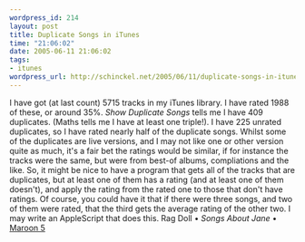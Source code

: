 ```yaml
--- 
wordpress_id: 214
layout: post
title: Duplicate Songs in iTunes
time: "21:06:02"
date: 2005-06-11 21:06:02
tags: 
- itunes
wordpress_url: http://schinckel.net/2005/06/11/duplicate-songs-in-itunes/
---
```

I have got (at last count) 5715 tracks in my iTunes library. I have rated 1988 of these, or around 35%. _Show Duplicate Songs_ tells me I have 409 duplicates. (Maths tells me I have at least one triple!). I have 225 unrated duplicates, so I have rated nearly half of the duplicate songs. Whilst some of the duplicates are live versions, and I may not like one or other version quite as much, it's a fair bet the ratings would be similar, if for instance the tracks were the same, but were from best-of albums, compliations and the like. So, it might be nice to have a program that gets all of the tracks that are duplicates, but at least one of them has a rating (and at least one of them doesn't), and apply the rating from the rated one to those that don't have ratings. Of course, you could have it that if there were three songs, and two of them were rated, that the third gets the average rating of the other two. I may write an AppleScript that does this. Rag Doll • _Songs About Jane_ • [Maroon 5][1]

   [1]: http://www.google.com/search?q=%22Maroon%205%22

